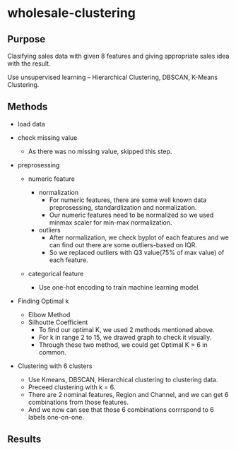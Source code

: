 # wholesale-clustering

## Purpose

Clasifying sales data with given 8 features and giving appropriate sales idea with the result.

Use unsupervised learning – Hierarchical Clustering, DBSCAN, K-Means Clustering.

## Methods

- load data
- check missing value
    - As there was no missing value, skipped this step. 
- preprosessing 

    - numeric feature
        - normalization
            - For numeric features, there are some well known data preprosessing, standardlization and normalization.
            - Our numeric features need to be normalized so we used minmax scaler for min-max normalization. 
        - outliers
            - After normalization, we check byplot of each features and we can find out there are some outliers-based on IQR.
            - So we replaced outliers with Q3 value(75% of max value) of each feature. 

    - categorical feature
        - Use one-hot encoding to train machine learning model.

- Finding Optimal k
    - Elbow Method
    - Silhoutte Coefficient
        - To find our optimal K, we used 2 methods mentioned above. 
        - For k in range 2 to 15, we drawed graph to check it visually.
        - Through these two method, we could get Optimal K = 6 in common. 

- Clustering with 6 clusters
    - Use Kmeans, DBSCAN, Hierarchical clustering to clustering data.
    - Preceed clustering with k = 6.
    - There are 2 nominal features, Region and Channel, and we can get 6 combinations from those features.
    - And we now can see that those 6 combinations corrrspond to 6 labels one-on-one.

## Results
